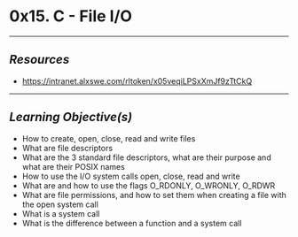 # **0x15. C - File I/O**
---
## *Resources*
- https://intranet.alxswe.com/rltoken/x05veqiLPSxXmJf9zTtCkQ
---
## *Learning Objective(s)*
- How to create, open, close, read and write files
- What are file descriptors
- What are the 3 standard file descriptors, what are their purpose and what are their POSIX names
- How to use the I/O system calls open, close, read and write
- What are and how to use the flags O_RDONLY, O_WRONLY, O_RDWR
- What are file permissions, and how to set them when creating a file with the open system call
- What is a system call
- What is the difference between a function and a system call
